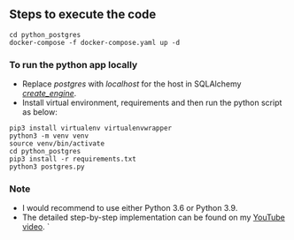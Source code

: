## Steps to execute the code

```
cd python_postgres
docker-compose -f docker-compose.yaml up -d
```

### To run the python app locally

* Replace *postgres* with *localhost* for the host in SQLAlchemy [*create_engine*](https://github.com/vinclv/data-engineering-minds-python/blob/main/postgres_python/postgres.py#L6).
* Install virtual environment, requirements and then run the python script as below:
```
pip3 install virtualenv virtualenvwrapper
python3 -m venv venv
source venv/bin/activate
cd python_postgres
pip3 install -r requirements.txt
python3 postgres.py
```
### Note
* I would recommend to use either Python 3.6 or Python 3.9.
* The detailed step-by-step implementation can be found on my [YouTube video](https://www.youtube.com/watch?v=Pox10kU7d2c).
  `
